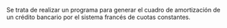 Se trata de realizar un programa para generar el cuadro de amortización 
de un crédito bancario por el sistema francés de cuotas constantes. 
